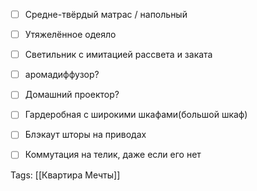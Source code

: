 - [ ] Средне-твёрдый матрас / напольный
- [ ] Утяжелённое одеяло
- [ ] Светильник с имитацией рассвета и заката
- [ ] аромадиффузор?
- [ ] Домашний проектор?
- [ ] Гардеробная с широкими шкафами(большой шкаф)
- [ ] Блэкаут шторы на приводах
- [ ] Коммутация на телик, даже если его нет


Tags:
[[Квартира Мечты]]